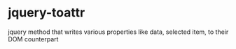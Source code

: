 jquery-toattr
=============

jquery method that writes various properties like data, selected item, to their DOM counterpart
